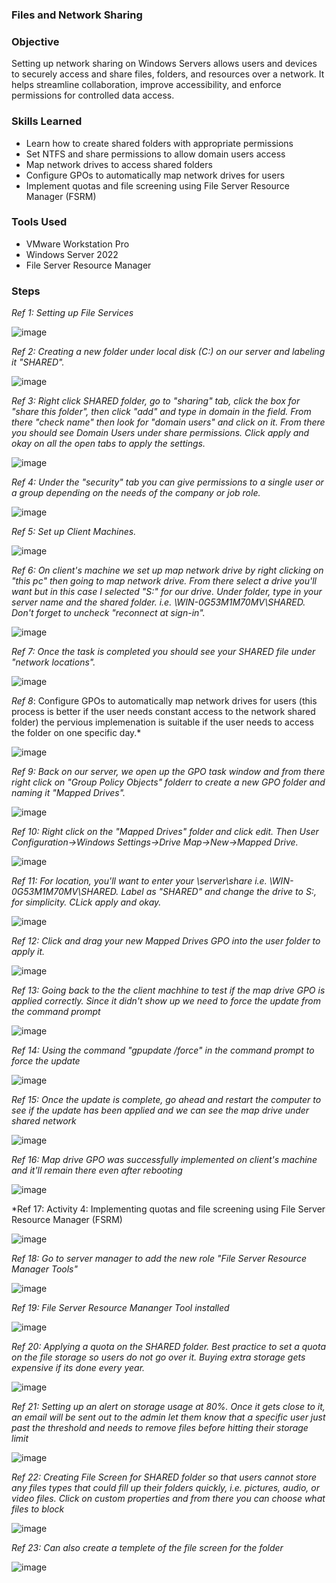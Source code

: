 ### Files and Network Sharing

### Objective
  
Setting up network sharing on Windows Servers allows users and devices to securely access and share files, folders, and resources over a network. It helps streamline collaboration, improve accessibility, and enforce permissions for controlled data access.

### Skills Learned

- Learn how to create shared folders with appropriate permissions
- Set NTFS and share permissions to allow domain users access
- Map network drives to access shared folders
- Configure GPOs to automatically map network drives for users
- Implement quotas and file screening using File Server Resource Manager (FSRM)

### Tools Used

- VMware Workstation Pro
- Windows Server 2022
- File Server Resource Manager

### Steps

*Ref 1: Setting up File Services*

![image](https://github.com/user-attachments/assets/63225de4-6851-4bf2-9799-aef6fcb31ad6)

*Ref 2: Creating a new folder under local disk (C:) on our server and labeling it "SHARED".*

![image](https://github.com/user-attachments/assets/5eab0fe2-c06a-4d83-911e-63a5468c83b7)

*Ref 3: Right click SHARED folder, go to "sharing" tab, click the box for "share this folder", then click "add" and type in domain in the field. From there "check name" then look for "domain users" and click on it. From there you should see Domain Users under share permissions. Click apply and okay on all the open tabs to apply the settings.*

![image](https://github.com/user-attachments/assets/29408179-c644-4bcd-922b-f6939f01756b)

*Ref 4: Under the "security" tab you can give permissions to a single user or a group depending on the needs of the company or job role.*

![image](https://github.com/user-attachments/assets/69b0626e-85fc-48f2-b2ca-9a85db9ae0ca)

*Ref 5: Set up Client Machines.*

![image](https://github.com/user-attachments/assets/0a9dc45c-ba97-4fdf-93b6-686067dd0e90)

*Ref 6: On client's machine we set up map network drive by right clicking on "this pc" then going to map network drive. From there select a drive you'll want but in this case I selected "S:" for our drive. Under folder, type in your server name and the shared folder. i.e. \\WIN-0G53M1M70MV\SHARED. Don't forget to uncheck "reconnect at sign-in".*

![image](https://github.com/user-attachments/assets/9c22a900-833c-4c54-89a6-49ddba178203)

*Ref 7: Once the task is completed you should see your SHARED file under "network locations".*

![image](https://github.com/user-attachments/assets/1b7cf044-51e3-4ce7-a01f-3c88e0c99f00)

*Ref 8*: Configure GPOs to automatically map network drives for users (this process is better if the user needs constant access to the network shared folder) the pervious implemenation is suitable if the user needs to access the folder on one specific day.*

![image](https://github.com/user-attachments/assets/5ae2f48d-39dc-484a-8b95-eb46bc052f5b)

*Ref 9: Back on our server, we open up the GPO task window and from there right click on "Group Policy Objects" folderr to create a new GPO folder and naming it "Mapped Drives".*

![image](https://github.com/user-attachments/assets/3027f689-9ed7-4fe5-9fc9-896dacc52725)

*Ref 10: Right click on the "Mapped Drives" folder and click edit. Then User Configuration->Windows Settings->Drive Map->New->Mapped Drive.*

![image](https://github.com/user-attachments/assets/73a1e0a0-7a43-4679-9599-ef1757491ad5)

*Ref 11: For location, you'll want to enter your \\server\share i.e. \\WIN-0G53M1M70MV\SHARED. Label as "SHARED" and change the drive to S:, for simplicity. CLick apply and okay.*

![image](https://github.com/user-attachments/assets/ce030be0-f95c-44dd-b261-4e0955785e2f)

*Ref 12: Click and drag your new Mapped Drives GPO into the user folder to apply it.*

![image](https://github.com/user-attachments/assets/a9869242-eeb0-4278-8bac-7f082a11c948)

*Ref 13: Going back to the the client machhine to test if the map drive GPO is applied correctly. Since it didn't show up we need to force the update from the command prompt*

![image](https://github.com/user-attachments/assets/79d50060-39f5-4e7a-b597-f6cea64f8ce7)

*Ref 14: Using the command "gpupdate /force" in the command prompt to force the update*

![image](https://github.com/user-attachments/assets/1c61f371-cc16-48e7-9565-3fa4345c7f6e)

*Ref 15: Once the update is complete, go ahead and restart the computer to see if the update has been applied and we can see the map drive under shared network*

![image](https://github.com/user-attachments/assets/5b26cfaf-4f83-4bd4-830d-dbdf2552df62)

*Ref 16: Map drive GPO was successfully implemented on client's machine and it'll remain there even after rebooting*

![image](https://github.com/user-attachments/assets/60b9f382-899f-461c-995d-ebb24343f996)

*Ref 17: Activity 4: Implementing quotas and file screening using File Server Resource Manager (FSRM) 

![image](https://github.com/user-attachments/assets/46918186-9b6e-48c6-b552-850ea9b75c69)

*Ref 18: Go to server manager to add the new role "File Server Resource Manager Tools"*

![image](https://github.com/user-attachments/assets/62fe2d15-e195-435a-8fc7-ab482f39dab4)

*Ref 19: File Server Resource Mananger Tool installed*

![image](https://github.com/user-attachments/assets/91c2463c-0ae8-48a4-bc59-38e5ef5687c1)

*Ref 20: Applying a quota on the SHARED folder. Best practice to set a quota on the file storage so users do not go over it. Buying extra storage gets expensive if its done every year.*

![image](https://github.com/user-attachments/assets/db428948-ff09-4e35-8cd3-6924e092c3ba)

*Ref 21: Setting up an alert on storage usage at 80%. Once it gets close to it, an email will be sent out to the admin let them know that a specific user just past the threshold and needs to remove files before hitting their storage limit*

![image](https://github.com/user-attachments/assets/c45b22f3-cd56-40ee-a8ca-182038960799)

*Ref 22: Creating File Screen for SHARED folder so that users cannot store any files types that could fill up their folders quickly, i.e. pictures, audio, or video files. Click on custom properties and from there you can choose what files to block*

![image](https://github.com/user-attachments/assets/11913177-0b30-42b6-9470-9dd1a66ceef2)

*Ref 23: Can also create a templete of the file screen for the folder*

![image](https://github.com/user-attachments/assets/066e0de7-44ed-4b5a-9d62-c26b237d8872)

